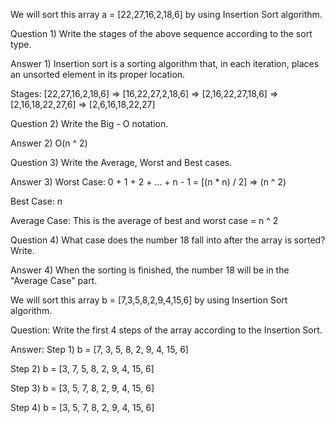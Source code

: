 We will sort this array a = [22,27,16,2,18,6] by using Insertion Sort algorithm.

Question 1) Write the stages of the above sequence according to the sort type.

Answer 1)
Insertion sort is a sorting algorithm that, in each iteration, places an unsorted element in its proper location.

Stages: [22,27,16,2,18,6] => [16,22,27,2,18,6] => [2,16,22,27,18,6] => [2,16,18,22,27,6] => [2,6,16,18,22,27]

Question 2) Write the Big - O notation.

Answer 2)
O(n ^ 2)

Question 3) Write the Average, Worst and Best cases.

Answer 3)
Worst Case: 0 + 1 + 2 + ... + n - 1 = [(n * n) / 2] => (n ^ 2)

Best Case: n

Average Case: This is the average of best and worst case = n ^ 2

Question 4) What case does the number 18 fall into after the array is sorted? Write.

Answer 4)
When the sorting is finished, the number 18 will be in the "Average Case" part.


We will sort this array b = [7,3,5,8,2,9,4,15,6] by using Insertion Sort algorithm.

Question: Write the first 4 steps of the array according to the Insertion Sort.

Answer:
Step 1) b = [7, 3, 5, 8, 2, 9, 4, 15, 6]

Step 2) b = [3, 7, 5, 8, 2, 9, 4, 15, 6]

Step 3) b = [3, 5, 7, 8, 2, 9, 4, 15, 6]

Step 4) b = [3, 5, 7, 8, 2, 9, 4, 15, 6]
